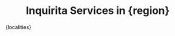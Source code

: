 <style>
    /* body {
        font-family: Arial, sans-serif;
        margin: 0;
        padding: 0;
        display: flex;
        justify-content: center;
        align-items: center;
        background-color: #f9f9f9;
        min-height: 100vh;
    } */
  /* @media (min-width: 600px) {
    .dynamic-table {
        right: unset !important;
        position: unset !important;
    }
  } */
    h1 {
        text-align: center;
        margin-bottom: 20px;
    }
    .table-container {
        max-width: 100%;
        padding: 0px;
        height: 100%;
        display: flex;
        flex-direction: column;
    }
    .dynamic-table {
        display: flex;
        flex-wrap: wrap;
        gap: 0px;
        list-style: none;
        padding: 0;
        margin: 0;

        overflow: auto;
        padding-left: 0 !important;
        margin-right: 10px;
    }
    .dynamic-table li {
        padding: 2px;
        text-align: center;
        display: flex;
        align-items: center;
        justify-content: center;
        flex: 1 1 90px; /* Reduced minimum width */
        background-color: #3C3B6E;
    }
    /* li {
        background-color: #3C3B6E;
        color: gray;
        padding-left: 1px;
        padding-right: 1px;
    } */
    .active {
        text-decoration: none;
        color: white;
    }
    .inactive {
        text-decoration: none;
        color: gray;
        pointer-events: none;
        cursor: not-allowed;
    }
    /* a:visited {
        text-decoration: none;
        color: white;
    } */
</style>
<div class="table-container">
    <h1>Inquirita Services in {region}</h1>
    <ul class="dynamic-table">
{localities}
    </ul>
</div>

